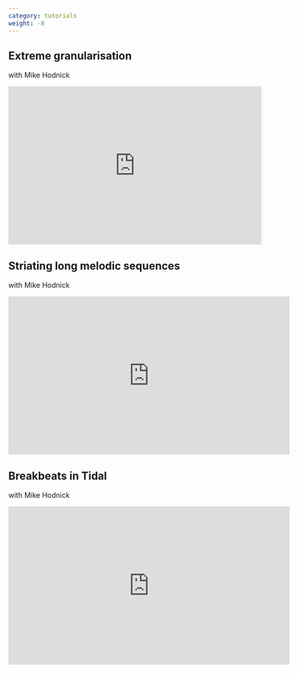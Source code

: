 ```yaml
---
category: tutorials
weight: -8
---
```

<div class="container">
        <div class="row">
            <div class="col-lg-7 col-md-6 col-sm-8 col-xs-10">
                <h2>Extreme granularisation</h2>
		<p>with Mike Hodnick</p>
                <div class="demo well" id="demo">
<iframe width="100%" height="315" src="https://www.youtube.com/embed/B4W97Ps-MUQ" frameborder="0" allowfullscreen></iframe>
                </div>
            </div>
        </div>
</div>

<div class="container">
        <div class="row">
            <div class="col-lg-7 col-md-6 col-sm-8 col-xs-10">
                <h2>Striating long melodic sequences</h2>
		<p>with Mike Hodnick</p>
                <div class="demo well" id="demo">
<iframe width="560" height="315" src="https://www.youtube.com/embed/UAup_YOA1X0" frameborder="0" allowfullscreen></iframe>
                </div>
            </div>
        </div>
</div>

<div class="container">
        <div class="row">
            <div class="col-lg-7 col-md-6 col-sm-8 col-xs-10">
                <h2>Breakbeats in Tidal</h2>
		<p>with Mike Hodnick</p>
                <div class="demo well" id="demo">
<iframe width="560" height="315" src="https://www.youtube.com/embed/BzDy8r1Bjz8" frameborder="0" allowfullscreen></iframe>
                </div>
            </div>
        </div>
</div>


